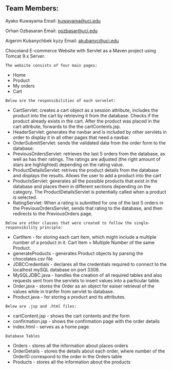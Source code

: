 ## Team Members:

Ayako Kuwayama
Email: kuwayama@uci.edu

Orhan Ozbasaran
Email: oozbasar@uci.edu

Aigerim Kubanychbek kyzy
Email: akubanyc@uci.edu

Chocoland E-commerce Website with Servlet as a Maven project using Tomcat 9.x Server.

    The website consists of four main pages:

   * Home
   * Product
   * My orders
   * Cart
   
    Below are the responsibilities of each servelet:
    
   * CartServlet: creates a cart object as a session attribute, includes the product into the cart by retrieving it from the database. 
     Checks if the product already exists in the cart. After the product was placed in the cart attribute, forwards to the the cartContents.jsp.
   * HeaderServlet: generates the navbar and is included by other servlets in order to display it in all other pages that need a navbar.
   * OrderSubmitServlet: sends the validated data from the order form to the database.
   * PreviousOrdersServlet: retrieves the last 5 orders from the database, as well as has their ratings. The ratings are adjusted (the right amount
     of stars are highlighted) depending on the rating value.
   * ProductDetailsServlet: retrives the product details from the database and displays the results. Allows the user to add a product into the cart
   * ProductsServlet: generates all the possible products that exist in the database and places them in different sections depending on the category. 
     The ProductDetailsServlet is potentially called when a product is selected.
   * RatingServlet: When a rating is submitted for one of the last 5 orders in the PreviousOrdersServlet, sends that rating to the database, 
     and then redirects to the PreviousOrders page.
     
     
     
    Below are other classes that were created to follow the single-responsibility principle:
    
   * CartItem - for storing each cart item, which might include a multiple number of a product in it. Cart Item = Multiple Number of the same Product.
   * generateProducts - generates Product objects by parsing the chocolates.csv file
   * JDBCCredentials - declares all the credentials required to connect to the localhost mySQL database on port 3306.
   * MySQLJDBC.java - handles the creation of all required tables and also requests sent from the servlets to insert values into a particular table.
   * Order.java - stores the Order as an object for eaiser retrieval of the values while in tranfer from servlet to database.
   * Product.java - for storing a product and its attributes.
   
    Below are .jsp and .html files:
   
   * cartContent.jsp - shows the cart contents and the form
   * confirmation.jsp - shows the confirmation page with the order details
   * index.html       - serves as a home page. 
  
   
   
    Database Tables
   
   * Orders        - stores all the information about places orders
   * OrderDetails  - stores the details about each order, where number of the OrderID correspond to the order in the Orders table
   * Products      - stores all the information about the products
   

